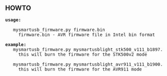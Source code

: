 HOWTO
-----

<pre>
<b>usage:</b><br>
   mysmartusb_firmware.py firmware.bin
     firmware.bin - AVR firmware file in Intel bin format

<b>example:</b>
   mysmartusb_firmware.py mysmartusblight_stk500_v111_b1897.bin
     this will burn the firmware for the STK500v2 mode

   mysmartusb_firmware.py mysmartusblight_avr911_v111_b1900.bin
     this will burn the firmware for the AVR911 mode
</pre>
 